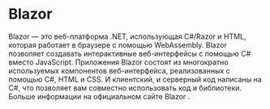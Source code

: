 # Blazor

Blazor — это веб-платформа .NET, использующая C#/Razor и HTML, которая работает в браузере с помощью WebAssembly.
Blazor позволяет создавать интерактивные веб-интерфейсы с помощью C# вместо JavaScript. Приложения Blazor состоят из многократно используемых компонентов веб-интерфейса, реализованных с помощью C#, HTML и CSS. И клиентский, и серверный код написаны на C#, что позволяет вам совместно использовать код и библиотеки. Больше информации на официальном сайте Blazor .
